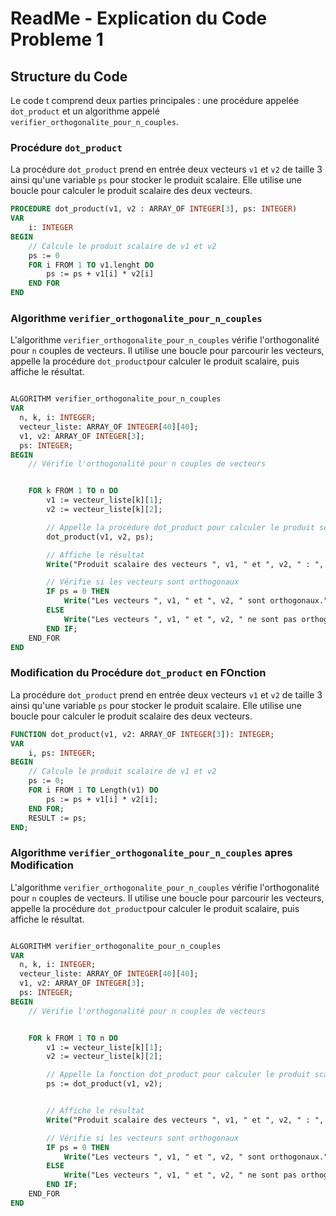 # ReadMe - Explication du Code Probleme 1

## Structure du Code

Le code t comprend deux parties principales : une procédure appelée `dot_product` et un algorithme appelé `verifier_orthogonalite_pour_n_couples`.

### Procédure `dot_product`

La procédure `dot_product` prend en entrée deux vecteurs `v1` et `v2` de taille 3 ainsi qu'une variable `ps` pour stocker le produit scalaire. Elle utilise une boucle pour calculer le produit scalaire des deux vecteurs.

```pascal
PROCEDURE dot_product(v1, v2 : ARRAY_OF INTEGER[3], ps: INTEGER)
VAR
    i: INTEGER
BEGIN
    // Calcule le produit scalaire de v1 et v2
    ps := 0
    FOR i FROM 1 TO v1.lenght DO
        ps := ps + v1[i] * v2[i]
    END FOR
END
```

### Algorithme `verifier_orthogonalite_pour_n_couples`

L'algorithme `verifier_orthogonalite_pour_n_couples` vérifie l'orthogonalité pour `n` couples de vecteurs. Il utilise une boucle pour parcourir les vecteurs, appelle la procédure `dot_product`pour calculer le produit scalaire, puis affiche le résultat.

```pascal

ALGORITHM verifier_orthogonalite_pour_n_couples
VAR
  n, k, i: INTEGER;
  vecteur_liste: ARRAY_OF INTEGER[40][40];
  v1, v2: ARRAY_OF INTEGER[3];
  ps: INTEGER;
BEGIN
    // Vérifie l'orthogonalité pour n couples de vecteurs


    FOR k FROM 1 TO n DO
        v1 := vecteur_liste[k][1];
        v2 := vecteur_liste[k][2];

        // Appelle la procédure dot_product pour calculer le produit scalaire
        dot_product(v1, v2, ps);

        // Affiche le résultat
        Write("Produit scalaire des vecteurs ", v1, " et ", v2, " : ", ps);

        // Vérifie si les vecteurs sont orthogonaux
        IF ps = 0 THEN
            Write("Les vecteurs ", v1, " et ", v2, " sont orthogonaux.")
        ELSE
            Write("Les vecteurs ", v1, " et ", v2, " ne sont pas orthogonaux.")
        END IF;
    END_FOR
END

```

### Modification du Procédure `dot_product` en FOnction

La procédure `dot_product` prend en entrée deux vecteurs `v1` et `v2` de taille 3 ainsi qu'une variable `ps` pour stocker le produit scalaire. Elle utilise une boucle pour calculer le produit scalaire des deux vecteurs.

```pascal
FUNCTION dot_product(v1, v2: ARRAY_OF INTEGER[3]): INTEGER;
VAR
    i, ps: INTEGER;
BEGIN
    // Calcule le produit scalaire de v1 et v2
    ps := 0;
    FOR i FROM 1 TO Length(v1) DO
        ps := ps + v1[i] * v2[i];
    END FOR;
    RESULT := ps;
END;
```

### Algorithme `verifier_orthogonalite_pour_n_couples` apres Modification

L'algorithme `verifier_orthogonalite_pour_n_couples` vérifie l'orthogonalité pour `n` couples de vecteurs. Il utilise une boucle pour parcourir les vecteurs, appelle la procédure `dot_product`pour calculer le produit scalaire, puis affiche le résultat.

```pascal

ALGORITHM verifier_orthogonalite_pour_n_couples
VAR
  n, k, i: INTEGER;
  vecteur_liste: ARRAY_OF INTEGER[40][40];
  v1, v2: ARRAY_OF INTEGER[3];
  ps: INTEGER;
BEGIN
    // Vérifie l'orthogonalité pour n couples de vecteurs


    FOR k FROM 1 TO n DO
        v1 := vecteur_liste[k][1];
        v2 := vecteur_liste[k][2];

        // Appelle la fonction dot_product pour calculer le produit scalaire
        ps := dot_product(v1, v2);


        // Affiche le résultat
        Write("Produit scalaire des vecteurs ", v1, " et ", v2, " : ", ps);

        // Vérifie si les vecteurs sont orthogonaux
        IF ps = 0 THEN
            Write("Les vecteurs ", v1, " et ", v2, " sont orthogonaux.")
        ELSE
            Write("Les vecteurs ", v1, " et ", v2, " ne sont pas orthogonaux.")
        END IF;
    END_FOR
END

```

